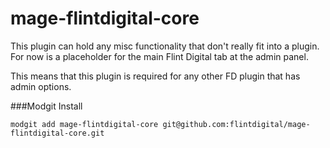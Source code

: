 # mage-flintdigital-core

This plugin can hold any misc functionality that don't really fit into a plugin. For now is a placeholder for the main Flint Digital tab at the admin panel.

This means that this plugin is required for any other FD plugin that has admin options.

###Modgit Install

` modgit add mage-flintdigital-core git@github.com:flintdigital/mage-flintdigital-core.git `

